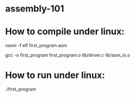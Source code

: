 assembly-101
============


How to compile under linux:
==========================

nasm -f elf first_program.asm

gcc -o first_program first_program.o lib/driver.c lib/asm_io.o

How to run under linux:
==========================

./first_program
